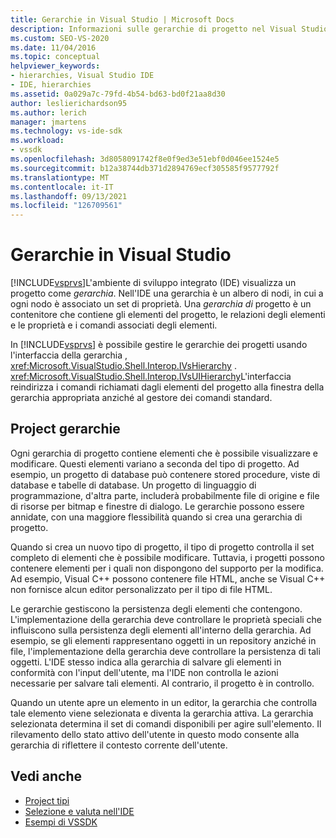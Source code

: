```yaml
---
title: Gerarchie in Visual Studio | Microsoft Docs
description: Informazioni sulle gerarchie di progetto nel Visual Studio ide (Integrated Development Environment) che contengono elementi di progetto e le relative proprietà associate.
ms.custom: SEO-VS-2020
ms.date: 11/04/2016
ms.topic: conceptual
helpviewer_keywords:
- hierarchies, Visual Studio IDE
- IDE, hierarchies
ms.assetid: 0a029a7c-79fd-4b54-bd63-bd0f21aa8d30
author: leslierichardson95
ms.author: lerich
manager: jmartens
ms.technology: vs-ide-sdk
ms.workload:
- vssdk
ms.openlocfilehash: 3d8058091742f8e0f9ed3e51ebf0d046ee1524e5
ms.sourcegitcommit: b12a38744db371d2894769ecf305585f9577792f
ms.translationtype: MT
ms.contentlocale: it-IT
ms.lasthandoff: 09/13/2021
ms.locfileid: "126709561"
---
```

# <a name="hierarchies-in-visual-studio"></a>Gerarchie in Visual Studio
[!INCLUDE[vsprvs](../../code-quality/includes/vsprvs_md.md)]L'ambiente di sviluppo integrato (IDE) visualizza un progetto come *gerarchia*. Nell'IDE una gerarchia è un albero di nodi, in cui a ogni nodo è associato un set di proprietà. Una *gerarchia di* progetto è un contenitore che contiene gli elementi del progetto, le relazioni degli elementi e le proprietà e i comandi associati degli elementi.

 In [!INCLUDE[vsprvs](../../code-quality/includes/vsprvs_md.md)] è possibile gestire le gerarchie dei progetti usando l'interfaccia della gerarchia , <xref:Microsoft.VisualStudio.Shell.Interop.IVsHierarchy> . <xref:Microsoft.VisualStudio.Shell.Interop.IVsUIHierarchy>L'interfaccia reindirizza i comandi richiamati dagli elementi del progetto alla finestra della gerarchia appropriata anziché al gestore dei comandi standard.

## <a name="project-hierarchies"></a>Project gerarchie
 Ogni gerarchia di progetto contiene elementi che è possibile visualizzare e modificare. Questi elementi variano a seconda del tipo di progetto. Ad esempio, un progetto di database può contenere stored procedure, viste di database e tabelle di database. Un progetto di linguaggio di programmazione, d'altra parte, includerà probabilmente file di origine e file di risorse per bitmap e finestre di dialogo. Le gerarchie possono essere annidate, con una maggiore flessibilità quando si crea una gerarchia di progetto.

 Quando si crea un nuovo tipo di progetto, il tipo di progetto controlla il set completo di elementi che è possibile modificare. Tuttavia, i progetti possono contenere elementi per i quali non dispongono del supporto per la modifica. Ad esempio, Visual C++ possono contenere file HTML, anche se Visual C++ non fornisce alcun editor personalizzato per il tipo di file HTML.

 Le gerarchie gestiscono la persistenza degli elementi che contengono. L'implementazione della gerarchia deve controllare le proprietà speciali che influiscono sulla persistenza degli elementi all'interno della gerarchia. Ad esempio, se gli elementi rappresentano oggetti in un repository anziché in file, l'implementazione della gerarchia deve controllare la persistenza di tali oggetti. L'IDE stesso indica alla gerarchia di salvare gli elementi in conformità con l'input dell'utente, ma l'IDE non controlla le azioni necessarie per salvare tali elementi. Al contrario, il progetto è in controllo.

 Quando un utente apre un elemento in un editor, la gerarchia che controlla tale elemento viene selezionata e diventa la gerarchia attiva. La gerarchia selezionata determina il set di comandi disponibili per agire sull'elemento. Il rilevamento dello stato attivo dell'utente in questo modo consente alla gerarchia di riflettere il contesto corrente dell'utente.

## <a name="see-also"></a>Vedi anche
- [Project tipi](../../extensibility/internals/project-types.md)
- [Selezione e valuta nell'IDE](../../extensibility/internals/selection-and-currency-in-the-ide.md)
- [Esempi di VSSDK](https://github.com/Microsoft/VSSDK-Extensibility-Samples)
